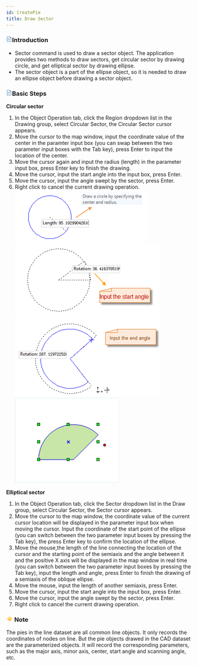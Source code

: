 ```yaml
---
id: CreatePie
title: Draw Sector
---
```

### ![](../../../img/read.gif)Introduction

  * Sector command is used to draw a sector object. The application provides two methods to draw sectors, get circular sector by drawing circle, and get elliptical sector by drawing ellipse.
  * The sector object is a part of the ellipse object, so it is needed to draw an ellipse object before drawing a sector object.

### ![](../../../img/read.gif)Basic Steps

**Circular sector**

  1. In the Object Operation tab, click the Region dropdown list in the Drawing group, select Circular Sector, the Circular Sector cursor appears.
  2. Move the cursor to the map window, input the coordinate value of the center in the paramter input box (you can swap between the two parameter input boxes with the Tab key), press Enter to input the location of the center.
  3. Move the cursor again and input the radius (length) in the parameter input box, press Enter key to finish the drawing.
  4. Move the cursor, input the start angle into the input box, press Enter.
  5. Move the cursor, input the angle swept by the sector, press Enter.
  6. Right click to cancel the current drawing operation.
![](img-en/Fan1.png)
![](img-en/Fan2.png)
![](img-en/Fan3.png)
![](img-en/Fan4.png)  


**Elliptical sector**

  1. In the Object Operation tab, click the Sector dropdown list in the Draw group, select Circular Sector, the Sector cursor appears.
  2. Move the cursor to the map window, the coordinate value of the current cursor location will be displayed in the parameter input box when moving the cursor. Input the coordinate of the start point of the ellipse (you can switch between the two parameter input boxes by pressing the Tab key), the press Enter key to confirm the location of the ellipse.
  3. Move the mouse,the length of the line connecting the location of the cursor and the starting point of the semiaxis and the angle between it and the positive X axis will be displayed in the map window in real time (you can switch between the two parameter input boxes by pressing the Tab key), input the length and angle, press Enter to finish the drawing of a semiaxis of the oblique ellipse.
  4. Move the mouse, input the length of another semiaxis, press Enter. 
  5. Move the cursor, input the start angle into the input box, press Enter.
  6. Move the cursor, input the angle swept by the sector, press Enter.
  7. Right click to cancel the current drawing operation.

### ![](../../../img/note.png)Note

The pies in the line dataset are all common line objects. It only records the coordinates of nodes on line. But the pie objects drawed in the CAD dataset are the parameterized objects. It will record the corresponding parameters, such as the major axis, minor axis, center, start angle and scanning angle, etc.



